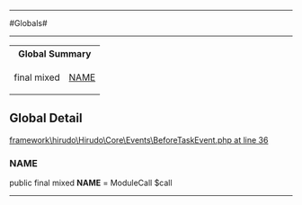 - - -

#Globals#

- - -

<table id="summary_global" class="title">
<tr><th colspan="2" class="title">Global Summary</th></tr>
<tr>
<td>final  mixed</td>
<td class="description"><p class="name"><a href="#https://github.com/JeyDotC/Hirudo-docs/blob/master/Hirudo/Core/Events/BeforeTaskEvent.md#name">NAME</a></p></td>
</tr>
</table>

<h2 id="detail_global">Global Detail</h2>

<a href="https://github.com/JeyDotC/Hirudo/blob/master/framework/hirudo/Hirudo/Core/Events/BeforeTaskEvent.php#L36" target='_blank'>framework\hirudo\Hirudo\Core\Events\BeforeTaskEvent.php at line 36</a>

<h3 id="NAME">NAME</h3>


public final  mixed **NAME** = ModuleCall $call

<div class="details">
</div>

- - -

